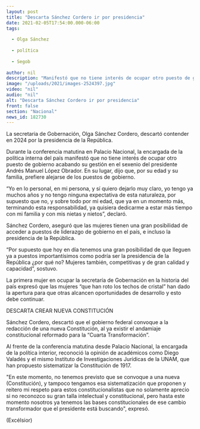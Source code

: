```yaml
---
layout: post
title: "Descarta Sánchez Cordero ir por presidencia"
date: 2021-02-05T17:54:00.000-06:00
tags:
  
  - Olga Sánchez
  
  - política
  
  - Segob
  
author: nil
description: "Manifestó que no tiene interés de ocupar otro puesto de gobierno acabando su gestión, dijo que, por su edad y su familia, prefiere alejarse de los puestos de gobierno"
image: "/uploads/2021/images-2524397.jpg"
video: "nil"
audio: "nil"
alt: "Descarta Sánchez Cordero ir por presidencia"
front: false
section: "Nacional"
news_id: 182730
---
```


La secretaria de Gobernación, Olga Sánchez Cordero, descartó contender en 2024 por la presidencia de la República.

Durante la conferencia matutina en Palacio Nacional, la encargada de la política interna del país manifestó que no tiene interés de ocupar otro puesto de gobierno acabando su gestión en el sexenio del presidente Andrés Manuel López Obrador. En su lugar, dijo que, por su edad y su familia, prefiere alejarse de los puestos de gobierno.

“Yo en lo personal, en mi persona, y sí quiero dejarlo muy claro, yo tengo ya muchos años y no tengo ninguna expectativa de esta naturaleza, por supuesto que no, y sobre todo por mi edad, que ya en un momento más, terminando esta responsabilidad, ya quisiera dedicarme a estar más tiempo con mi familia y con mis nietas y nietos”, declaró.

Sánchez Cordero, aseguró que las mujeres tienen una gran posibilidad de acceder a puestos de liderazgo de gobierno en el país, e incluso la presidencia de la República.

“Por supuesto que hoy en día tenemos una gran posibilidad de que lleguen ya a puestos importantísimos como podría ser la presidencia de la República ¿por qué no? Mujeres también, competitivas y de gran calidad y capacidad”, sostuvo.

La primera mujer en ocupar la secretaría de Gobernación en la historia del país expresó que las mujeres “que han roto los techos de cristal” han dado la apertura para que otras alcancen oportunidades de desarrollo y esto debe continuar.

DESCARTA CREAR NUEVA CONSTITUCIÓN
 

Sánchez Cordero, descartó que el gobierno federal convoque a la redacción de una nueva Constitución, al ya existir el andamiaje constitucional reformado para la “Cuarta Transformación”.

Al frente de la conferencia matutina desde Palacio Nacional, la encargada de la política interior, reconoció la opinión de académicos como Diego Valadés y el mismo Instituto de Investigaciones Jurídicas de la UNAM, que han propuesto sistematizar la Constitución de 1917.

"En este momento, no tenemos previsto que se convoque a una nueva (Constitución), y tampoco tengamos esa sistematización que proponen y reitero mi respeto para estos constitucionalistas que no solamente aprecio si no reconozco su gran talla intelectual y constitucional, pero hasta este momento nosotros ya tenemos las bases constitucionales de ese cambio transformador que el presidente está buscando", expresó.

(Excélsior)